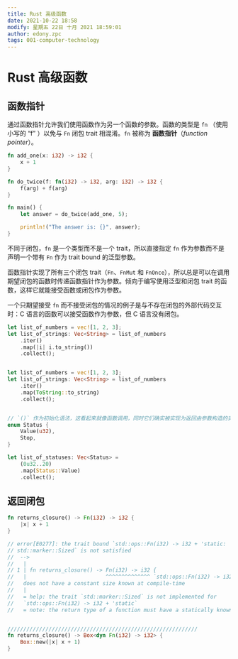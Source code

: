 ```yaml
---
title: Rust 高级函数
date: 2021-10-22 18:58
modify: 星期五 22日 十月 2021 18:59:01
author: edony.zpc
tags: 001-computer-technology
---
```


# Rust 高级函数
## 函数指针
通过函数指针允许我们使用函数作为另一个函数的参数。函数的类型是 `fn` （使用小写的 “f” ）以免与 `Fn` 闭包 trait 相混淆。`fn` 被称为 **函数指针**（_function pointer_）。
```rust
fn add_one(x: i32) -> i32 {
    x + 1
}

fn do_twice(f: fn(i32) -> i32, arg: i32) -> i32 {
    f(arg) + f(arg)
}

fn main() {
    let answer = do_twice(add_one, 5);

    println!("The answer is: {}", answer);
}
```

不同于闭包，`fn` 是一个类型而不是一个 trait，所以直接指定 `fn` 作为参数而不是声明一个带有 `Fn` 作为 trait bound 的泛型参数。

函数指针实现了所有三个闭包 trait（`Fn`、`FnMut` 和 `FnOnce`），所以总是可以在调用期望闭包的函数时传递函数指针作为参数。倾向于编写使用泛型和闭包 trait 的函数，这样它就能接受函数或闭包作为参数。

一个只期望接受 `fn` 而不接受闭包的情况的例子是与不存在闭包的外部代码交互时：C 语言的函数可以接受函数作为参数，但 C 语言没有闭包。

```rust
let list_of_numbers = vec![1, 2, 3];
let list_of_strings: Vec<String> = list_of_numbers
    .iter()
    .map(|i| i.to_string())
    .collect();


let list_of_numbers = vec![1, 2, 3];
let list_of_strings: Vec<String> = list_of_numbers
    .iter()
    .map(ToString::to_string)
    .collect();


// `()` 作为初始化语法，这看起来就像函数调用，同时它们确实被实现为返回由参数构造的实例的函数。它们也被称为实现了闭包 trait 的函数指针
enum Status {
    Value(u32),
    Stop,
}

let list_of_statuses: Vec<Status> =
    (0u32..20)
    .map(Status::Value)
    .collect();
```
## 返回闭包
```rust
fn returns_closure() -> Fn(i32) -> i32 {
    |x| x + 1
}

// error[E0277]: the trait bound `std::ops::Fn(i32) -> i32 + 'static:
// std::marker::Sized` is not satisfied
//  -->
//   |
// 1 | fn returns_closure() -> Fn(i32) -> i32 {
//   |                         ^^^^^^^^^^^^^^ `std::ops::Fn(i32) -> i32 + 'static`
//   does not have a constant size known at compile-time
//   |
//   = help: the trait `std::marker::Sized` is not implemented for
//   `std::ops::Fn(i32) -> i32 + 'static`
//   = note: the return type of a function must have a statically known size


////////////////////////////////////////////////////////////
fn returns_closure() -> Box<dyn Fn(i32) -> i32> {
    Box::new(|x| x + 1)
}
```
